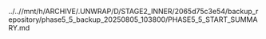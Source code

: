 ../..//mnt/h/ARCHIVE/.UNWRAP/D/STAGE2_INNER/2065d75c3e54/backup_repository/phase5_5_backup_20250805_103800/PHASE5_5_START_SUMMARY.md